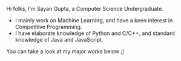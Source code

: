 Hi folks, I’m Sayan Gupta, a Computer Science Undergraduate.
- I mainly work on Machine Learning, and have  a keen interest in Competitive Programming.
- I have elaborate knowledge of Python and C/C++, and standard knowledge of Java and JavaScript.

You can take a look at my major works below ;)

<!---
Sayan-001/Sayan-001 is a ✨ special ✨ repository because its `README.md` (this file) appears on your GitHub profile.
You can click the Preview link to take a look at your changes.
--->
